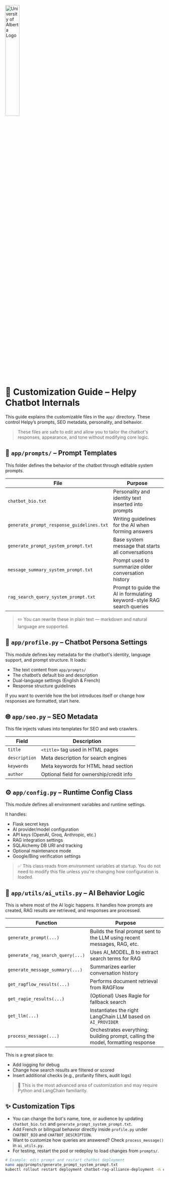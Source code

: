 <img src="https://www.ualberta.ca/en/toolkit/media-library/homepage-assets/ua_logo_green_rgb.png" alt="University of Alberta Logo" width="30%" />

# 🧩 Customization Guide – Helpy Chatbot Internals

This guide explains the customizable files in the `app/` directory. These control Helpy’s prompts, SEO metadata, personality, and behavior.

> These files are safe to edit and allow you to tailor the chatbot's responses, appearance, and tone without modifying core logic.



## 📁 `app/prompts/` – Prompt Templates

This folder defines the behavior of the chatbot through editable system prompts.

| File                                  | Purpose                                                                 |
|---------------------------------------|-------------------------------------------------------------------------|
| `chatbot_bio.txt`                     | Personality and identity text inserted into prompts                    |
| `generate_prompt_response_guidelines.txt` | Writing guidelines for the AI when forming answers                  |
| `generate_prompt_system_prompt.txt`  | Base system message that starts all conversations                     |
| `message_summary_system_prompt.txt`  | Prompt used to summarize older conversation history                   |
| `rag_search_query_system_prompt.txt` | Prompt to guide the AI in formulating keyword-style RAG search queries |

> ✏️ You can rewrite these in plain text — markdown and natural language are supported.



## 🧠 `app/profile.py` – Chatbot Persona Settings

This module defines key metadata for the chatbot's identity, language support, and prompt structure. It loads:

- The text content from `app/prompts/`
- The chatbot’s default bio and description
- Dual-language settings (English & French)
- Response structure guidelines

If you want to override how the bot introduces itself or change how responses are formatted, start here.



## 🌐 `app/seo.py` – SEO Metadata

This file injects values into templates for SEO and web crawlers.

| Field        | Description                                       |
|--------------|---------------------------------------------------|
| `title`      | `<title>` tag used in HTML pages                 |
| `description`| Meta description for search engines              |
| `keywords`   | Meta keywords for HTML head section              |
| `author`     | Optional field for ownership/credit info         |



## ⚙️ `app/config.py` – Runtime Config Class

This module defines all environment variables and runtime settings.

It handles:

- Flask secret keys
- AI provider/model configuration
- API keys (OpenAI, Groq, Anthropic, etc.)
- RAG integration settings
- SQLAlchemy DB URI and tracking
- Optional maintenance mode
- Google/Bing verification settings

> ✅ This class reads from environment variables at startup. You do not need to modify this file unless you're changing how configuration is loaded.



## 🧠 `app/utils/ai_utils.py` – AI Behavior Logic

This is where most of the AI logic happens. It handles how prompts are created, RAG results are retrieved, and responses are processed.

| Function                        | Purpose                                                                 |
|----------------------------------|-------------------------------------------------------------------------|
| `generate_prompt(...)`          | Builds the final prompt sent to the LLM using recent messages, RAG, etc. |
| `generate_rag_search_query(...)`| Uses AI_MODEL_B to extract search terms for RAG                         |
| `generate_message_summary(...)` | Summarizes earlier conversation history                                |
| `get_ragflow_results(...)`      | Performs document retrieval from RAGFlow                               |
| `get_ragie_results(...)`        | (Optional) Uses Ragie for fallback search                              |
| `get_llm(...)`                  | Instantiates the right LangChain LLM based on `AI_PROVIDER`            |
| `process_message(...)`          | Orchestrates everything: building prompt, calling the model, formatting response |

This is a great place to:
- Add logging for debug
- Change how search results are filtered or scored
- Insert additional checks (e.g., profanity filters, audit logs)

> 🧪 This is the most advanced area of customization and may require Python and LangChain familiarity.



## ✨ Customization Tips

- You can change the bot's name, tone, or audience by updating `chatbot_bio.txt` and `generate_prompt_system_prompt.txt`.
- Add French or bilingual behavior directly inside `profile.py` under `CHATBOT_BIO` and `CHATBOT_DESCRIPTION`.
- Want to customize how queries are answered? Check `process_message()` in `ai_utils.py`.
- For testing, restart the pod or redeploy to load changes from `prompts/`.

```bash
# Example: edit prompt and restart chatbot deployment
nano app/prompts/generate_prompt_system_prompt.txt
kubectl rollout restart deployment chatbot-rag-alliance-deployment -n chatbot-rag-alliance
```
